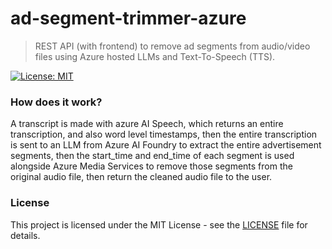 # ad-segment-trimmer-azure

> REST API (with frontend) to remove ad segments from audio/video files using Azure hosted LLMs and Text-To-Speech (TTS).

[![License: MIT](https://img.shields.io/badge/License-MIT-yellow.svg)](https://opensource.org/licenses/MIT)

### How does it work?

A transcript is made with azure AI Speech, which returns an entire transcription, and also word level timestamps, then the entire transcription is sent to an LLM from Azure AI Foundry to extract the entire advertisement segments, then the start_time and end_time of each segment is used alongside Azure Media Services to remove those segments from the original audio file, then return the cleaned audio file to the user.

### License

This project is licensed under the MIT License - see the [LICENSE](LICENSE) file for details.
